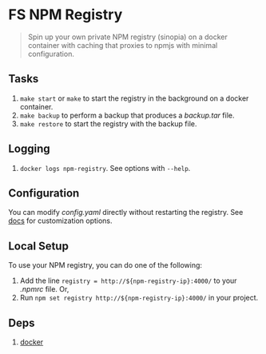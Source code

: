 # FS NPM Registry

> Spin up your own private NPM registry (sinopia) on a docker container with caching that proxies to npmjs with minimal configuration.

## Tasks
1. `make start` or `make` to start the registry in the background on a docker container.
1. `make backup` to perform a backup that produces a *backup.tar* file.
1. `make restore` to start the registry with the backup file.

## Logging
1. `docker logs npm-registry`. See options with `--help`.

## Configuration
You can modify *config.yaml* directly without restarting the registry. See [docs](https://github.com/rlidwka/sinopia/blob/master/conf/full.yaml) for customization options.

## Local Setup
To use your NPM registry, you can do one of the following:
1. Add the line `registry = http://${npm-registry-ip}:4000/` to your *.npmrc* file. Or,
1. Run `npm set registry http://${npm-registry-ip}:4000/` in your project.

## Deps
1. [docker](https://docs.docker.com/docker-for-mac/install/)
